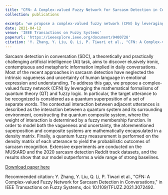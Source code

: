 ```yaml
---
title: "CFN: A Complex-valued Fuzzy Network for Sarcasm Detection in Conversations"
collection: publications

excerpt: 'we propose a complex-valued fuzzy network (CFN) by leveraging the mathematical formalisms of quantum theory (QT) and fuzzy logic' 
date: 2021-04-12
venue: 'IEEE Transactions on Fuzzy Systems'
paperurl: 'https://ieeexplore.ieee.org/document/9400728'
citation: 'Y. Zhang, Y. Liu, Q. Li, P. Tiwari et al., "CFN: A Complex-valued Fuzzy Network for Sarcasm Detection in Conversations," in IEEE Transactions on Fuzzy Systems, doi: 10.1109/TFUZZ.2021.3072492.'
---
```

Sarcasm detection in conversation (SDC), a theoretically and practically challenging artificial intelligence (AI) task, aims to discover elusively ironic, contemptuous and metaphoric information implied in daily conversations. Most of the recent approaches in sarcasm detection have neglected the intrinsic vagueness and uncertainty of human language in emotional expression and understanding. To address this gap, we propose a complex-valued fuzzy network (CFN) by leveraging the mathematical formalisms of quantum theory (QT) and fuzzy logic. In particular, the target utterance to be recognized is considered as a quantum superposition of a set of separate words. The contextual interaction between adjacent utterances is described as the interaction between a quantum system and its surrounding environment, constructing the quantum composite system, where the weight of interaction is determined by a fuzzy membership function. In order to model both the vagueness and uncertainty, the aforementioned superposition and composite systems are mathematically encapsulated in a density matrix. Finally, a quantum fuzzy measurement is performed on the density matrix of each utterance to yield the probabilistic outcomes of sarcasm recognition. Extensive experiments are conducted on the MUStARD and the 2020 sarcasm detection Reddit track datasets, and the results show that our model outperforms a wide range of strong baselines.

[Download paper here](https://github.com/prayagtiwari/prayagtiwari.github.io/tree/master/files/CFN.pdf)

Recommended citation:  Y. Zhang, Y. Liu, Q. Li, P. Tiwari et al., "CFN: A Complex-valued Fuzzy Network for Sarcasm Detection in Conversations," in IEEE Transactions on Fuzzy Systems, doi: 10.1109/TFUZZ.2021.3072492.
